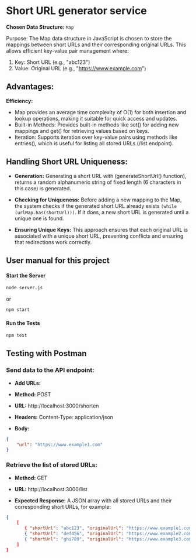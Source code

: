 # Short URL generator service

__Chosen Data Structure:__ `Map`

Purpose: The Map data structure in JavaScript is chosen to store the mappings between short URLs and their corresponding original URLs. This allows efficient key-value pair management where:

1. Key: Short URL (e.g., "abc123")
2. Value: Original URL (e.g., "https://www.example.com")


## Advantages:

**Efficiency:** 
- Map provides an average time complexity of O(1) for both insertion and lookup operations, making it suitable for quick access and updates.
- Built-in Methods: Provides built-in methods like set() for adding new mappings and get() for retrieving values based on keys.
- Iteration: Supports iteration over key-value pairs using methods like entries(), which is useful for listing all stored URLs (/list endpoint).

## Handling Short URL Uniqueness:

- **Generation:** Generating a short URL with (generateShortUrl() function), returns a random alphanumeric string of fixed length (6 characters in this case) is generated.

- **Checking for Uniqueness:** Before adding a new mapping to the Map, the system checks if the generated short URL already exists ``` (while (urlMap.has(shortUrl))) ```. If it does, a new short URL is generated until a unique one is found.

- **Ensuring Unique Keys:** This approach ensures that each original URL is associated with a unique short URL, preventing conflicts and ensuring that redirections work correctly.

## User manual for this project

#### Start the Server

```bash
node server.js
```
or
```bash
npm start
```

#### Run the Tests

```bash
npm test
```

## Testing with Postman
### Send data to the API endpoint:

+ __Add URLs:__

+ __Method:__ POST

+ __URL:__ http://localhost:3000/shorten

+ __Headers:__ Content-Type: application/json

+ __Body:__

```json
{
    "url": "https://www.example1.com"
}
```

### Retrieve the list of stored URLs:

+ __Method:__ GET

+ __URL:__ http://localhost:3000/list

+ __Expected Response:__ A JSON array with all stored URLs and their corresponding short URLs, for example:

```json
{
    [
       { "shortUrl": "abc123", "originalUrl": "https://www.example1.com" },
       { "shortUrl": "def456", "originalUrl": "https://www.example2.com" },
       { "shortUrl": "ghi789", "originalUrl": "https://www.example3.com" }
    ]
}
```